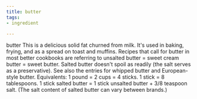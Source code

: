 ```yaml
---
title: butter
tags:
- ingredient

---
```

butter This is a delicious solid fat churned from milk. It's used in baking, frying, and as a spread on toast and muffins. Recipes that call for butter in most better cookbooks are referring to unsalted butter = sweet cream butter = sweet butter. Salted butter doesn't spoil as readily (the salt serves as a preservative). See also the entries for whipped butter and European-style butter. Equivalents: 1 pound = 2 cups = 4 sticks. 1 stick = 8 tablespoons. 1 stick salted butter = 1 stick unsalted butter + 3/8 teaspoon salt. (The salt content of salted butter can vary between brands.)
